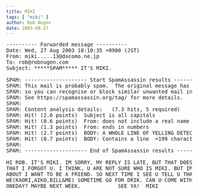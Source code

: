 ```yaml
---
title: MIKI
tags: [ "miki" ]
author: Rob Nugen
date: 2003-09-27
---
```


<pre>
---------- Forwarded message ----------
Date: Wed, 27 Aug 2003 18:10:35 +0900 (JST)
From: miki.....13@docomo.ne.jp
To: rob@robnugen.com
Subject: *****SPAM***** IT'S MIKI.

SPAM: -------------------- Start SpamAssassin results ----------------------
SPAM: This mail is probably spam.  The original message has been altered
SPAM: so you can recognise or block similar unwanted mail in future.
SPAM: See https://spamassassin.org/tag/ for more details.
SPAM: 
SPAM: Content analysis details:   (7.3 hits, 5 required)
SPAM: Hit! (2.0 points)  Subject is all capitals
SPAM: Hit! (0.6 points)  From: does not include a real name
SPAM: Hit! (1.3 points)  From: ends in numbers
SPAM: Hit! (2.7 points)  BODY: A WHOLE LINE OF YELLING DETECTED
SPAM: Hit! (0.7 points)  BODY: Contains a line  =199 characters long
SPAM: 
SPAM: -------------------- End of SpamAssassin results ---------------------

HI ROB. IT'S MIKI. IM SORRY, MY REPLY IS LATE, BUT THAT DOESNT MEAN
THAT I FORGOT U. I THINK, U ARE NOT SURE WHO IS MIKI. BUT IM THINKING
ABOUT I WANT TO BE A FRIEND. SO NEXT TIME I SEE U TELL U THAT IM MIKI. 
WE(KAORI,AIKO,BILL&ME) SOMETIME GO FOR DRIK. CAN U COME WITH US
ONEDAY? MAYBE NEXT WEEK.            SEE YA!  MIKI
</pre>
